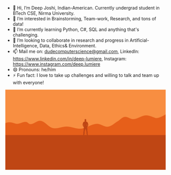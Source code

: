 - 👋 Hi, I’m Deep Joshi, Indian-American. Currently undergrad student in BTech CSE, Nirma University.
- 👀 I’m interested in Brainstorming, Team-work, Research, and tons of data!
- 🌱 I’m currently learning Python, C#, SQL and anything that's challenging. 
- 💞️ I’m looking to collaborate in research and progress in Artificial-Intelligence, Data, Ethics& Environment.
- 📫 Mail me on: dudecomputerscience@gmail.com, LinkedIn: https://www.linkedin.com/in/deep-lumiere, Instagram: https://www.instagram.com/deep.lumiere
- 😄 Pronouns: he/him
- ⚡ Fun fact: I love to take up challenges and willing to talk and team up with everyone!

<img src = "https://github.com/DeepLumiere/DeepLumiere/blob/main/images/design-3.png">


<!---
DeepLumiere/DeepLumiere is a ✨ special ✨ repository because its `README.md` (this file) appears on your GitHub profile.
You can click the Preview link to take a look at your changes.
--->

